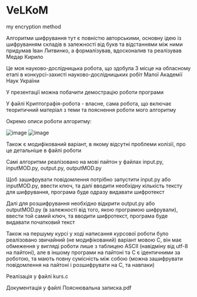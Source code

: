 # VeLKoM
my encryption method

Алгоритми шифрування тут є повністю авторськими, основну ідею із шифруванням складів в залежності від букв та відстаннями між ними придумав Іван Литвинко, а формалізував, вдосконалив та реалізував Медар Кирило


Це моя науково-дослідницька робота, що здобула 3 місце на обласному етапі в конкурсі-захисті науково-дослідницьких робіт Малої Академії Наук України

У презентації можна побачити демострацію роботи програми

У файлі Криптографія-робота - власне, сама робота, що включає теоритичний матеріал з теми та пояснення роботи мого алгоритму


Окремо описи роботи алгоритму:

![image](https://github.com/user-attachments/assets/4da15d39-51f0-4b8b-b393-310b92a26b2f)
![image](https://github.com/user-attachments/assets/1aa7efee-4e61-41aa-b22e-6e54122de50e)






Також є модифікований варіант, в якому відсутні проблеми колізії, про це детальніше в файлі роботи


Самі алгоритми реалізовано на мові пайтон у файлах input.py, inputMOD.py, output.py, outputMOD.py

Щоб зашифрувати повідомлення потрібно запустити input.py або inputMOD.py, ввести ключ, та далі вводити необхідну кількість тексту для шифрування, програма буде одразу видавати шифротекст

Далі для розшифрування необхідно відкрити output.py або outputMOD.py (в залежності від того, якою програмою шифрували), ввести той самий ключ, та вводити шифротекст, програма буде видавати початковий текст





Також на першуму курсі у ході написання курсової роботи було реалізовано звичайний (не модифікований) варіант мовою С, він має обмеження у вигляді роботи лише з таблицею ASCII (навідміну від utf-8 на пайтоні), але в іншому програми на пайтоні та С є ідентичними за роботою, та мають повну сумісність між собою (можна зашифрувати повідомлення на пайтоні і розшифрувати на С, та навпаки)

Реалізація у файлі kurs.c

Документація у файлі Пояснювальна записка.pdf
